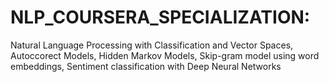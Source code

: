 # NLP_COURSERA_SPECIALIZATION:
Natural Language Processing with Classification and Vector Spaces, Autoccorect Models, Hidden Markov Models, Skip-gram model using word embeddings, Sentiment classification with Deep Neural Networks
